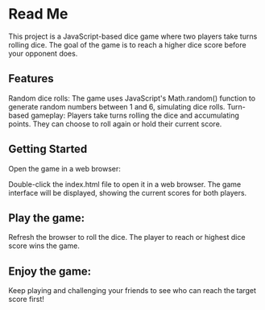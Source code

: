<h1>Read Me</h1>


This project is a JavaScript-based dice game where two players take turns rolling dice. The goal of the game is to reach a higher dice score before your opponent does.

<h2>Features</h2>

Random dice rolls: The game uses JavaScript's Math.random() function to generate random numbers between 1 and 6, simulating dice rolls.
Turn-based gameplay: Players take turns rolling the dice and accumulating points. They can choose to roll again or hold their current score.

<h2>Getting Started</h2>

Open the game in a web browser:

Double-click the index.html file to open it in a web browser.
The game interface will be displayed, showing the current scores for both players. 

<h2>Play the game:</h2>
Refresh the browser to roll the dice.
The player to reach or highest dice score wins the game.

<h2>Enjoy the game:</h2>
Keep playing and challenging your friends to see who can reach the target score first!